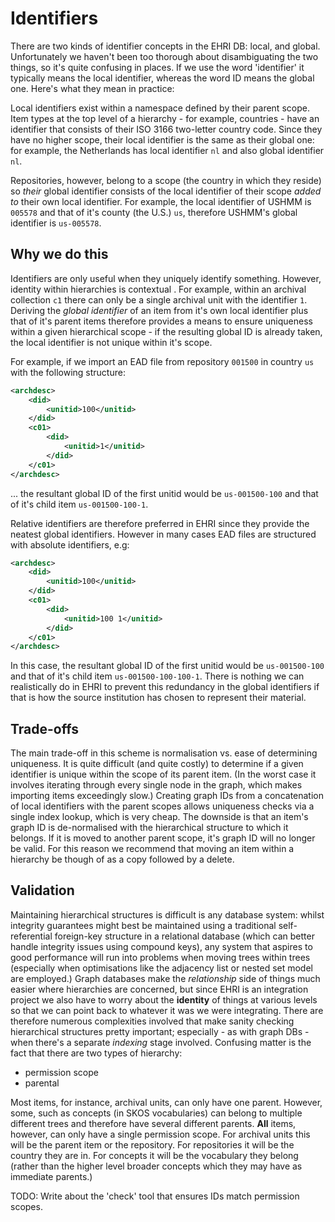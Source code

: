 # Identifiers

There are two kinds of identifier concepts in the EHRI DB: local, and global. Unfortunately we haven't been too
thorough about disambiguating the two things, so it's quite confusing in places. If we use the word 'identifier' it
typically means the local identifier, whereas the word ID means the global one. Here's what they mean in practice:

Local identifiers exist within a namespace defined by their parent scope. Item types at the top level of a hierarchy - for example, countries - have an identifier that consists of their ISO 3166 two-letter country code. Since they have
no higher scope, their local identifier is the same as their global one: for example, the Netherlands has local
identifier `nl` and also global identifier `nl`.

Repositories, however, belong to a scope (the country in which they  reside)  so *their* global identifier consists
of the local identifier of their scope *added to* their own local identifier. For example, the local identifier of
USHMM is `005578` and that of it's county (the U.S.) `us`, therefore USHMM's global identifier is `us-005578`.

## Why we do this

Identifiers are only useful when they uniquely identify something. However, identity within hierarchies is contextual
. For example, within an archival collection `c1` there can only be a single archival unit with the identifier `1`.
Deriving the *global identifier* of an item from it's own local identifier plus that of it's parent items therefore
provides a means to ensure uniqueness within a given hierarchical scope - if the resulting global ID is already
taken, the local identifier is not unique within it's scope.

For example, if we import an EAD file from repository `001500` in country `us` with the following structure:

```xml
<archdesc>
    <did>
        <unitid>100</unitid>
    </did>
    <c01>
        <did>
            <unitid>1</unitid>
        </did>
    </c01>
</archdesc>
```

... the resultant global ID of the first unitid would be `us-001500-100` and that of it's child item `us-001500-100-1`.

Relative identifiers are therefore preferred in EHRI since they provide the neatest global identifiers. However in
many cases EAD files are structured with absolute identifiers, e.g:

```xml
<archdesc>
    <did>
        <unitid>100</unitid>
    </did>
    <c01>
        <did>
            <unitid>100 1</unitid>
        </did>
    </c01>
</archdesc>
```

In this case, the resultant global ID of the first unitid would be `us-001500-100` and that of it's child item
`us-001500-100-100-1`. There is nothing we can realistically do in EHRI to prevent this redundancy in the global
identifiers if that is how the source institution has chosen to represent their material.

## Trade-offs

The main trade-off in this scheme is normalisation vs. ease of determining uniqueness. It is quite difficult (and
quite costly) to determine if a given identifier is unique within the scope of its parent item. (In the worst case it
involves iterating through every single node in the graph, which makes importing items exceedingly slow.) Creating
graph IDs from a concatenation of local identifiers with the parent scopes allows uniqueness checks via a single
index lookup, which is very cheap. The downside is that an item's graph ID is de-normalised with the hierarchical
structure to which it belongs. If it is moved to another parent scope, it's graph ID will no longer be valid. For this
reason we recommend that moving an item within a hierarchy be though of as a copy followed by a delete.

## Validation

Maintaining hierarchical structures is difficult is any database system: whilst integrity guarantees might best be maintained using a traditional self-referential foreign-key structure in a relational database (which can better handle integrity issues using compound keys), any system that aspires to good performance will run into problems when moving trees within trees (especially when optimisations like the adjacency list or nested set model are employed.) Graph databases make the *relationship* side of things much easier where hierarchies are concerned, but since EHRI is an integration project we also have to worry about the **identity** of things at various levels so that we can point back to whatever it was we were integrating. There are therefore numerous complexities involved that make sanity checking hierarchical structures pretty important; especially - as with graph DBs - when there's a separate *indexing* stage involved. Confusing matter is the fact that there are two types of hierarchy:

 - permission scope
 - parental

Most items, for instance, archival units, can only have one parent. However, some, such as concepts (in SKOS vocabularies) can belong to multiple different trees and therefore have several different parents. **All** items, however, can only have a single permission scope. For archival units this will be the parent item or the repository. For repositories it will be the country they are in. For concepts it will be the vocabulary they belong (rather than the higher level broader concepts which they may have as immediate parents.)

TODO: Write about the 'check' tool that ensures IDs match permission scopes.






